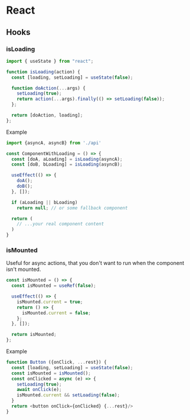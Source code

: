 # React

## Hooks

### isLoading

```js
import { useState } from "react";

function isLoading(action) {
  const [loading, setLoading] = useState(false);

  function doAction(...args) {
    setLoading(true);
    return action(...args).finally(() => setLoading(false));
  };

  return [doAction, loading];
};
```

Example

```js
import {asyncA, asyncB} from './api'

const ComponentWithLoading = () => {
  const [doA, aLoading] = isLoading(asyncA);
  const [doB, bLoading] = isLoading(asyncB);

  useEffect(() => {
    doA();
    doB();
  }, []);

  if (aLoading || bLoading)
    return null; // or some fallback component

  return (
    // ...your real component content
  )
}
```

### isMounted

Useful for async actions, that you don't want to run when the component isn't mounted.

```js
const isMounted = () => {
  const isMounted = useRef(false);

  useEffect(() => {
    isMounted.current = true;
    return () => {
      isMounted.current = false;
    };
  }, []);

  return isMounted;
};
```

Example

```js
function Button ({onClick, ...rest}) {
  const [loading, setLoading] = useState(false);
  const isMounted = isMounted();
  const onClicked = async (e) => {
    setLoading(true);
    await onClick(e);
    isMounted.current && setLoading(false);
  }
  return <button onClick={onClicked} {...rest}/>
}
```
